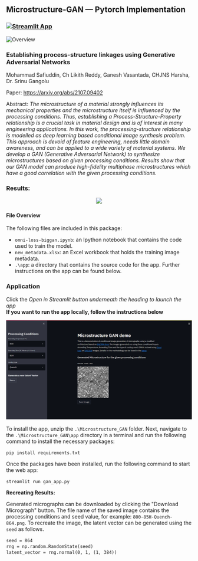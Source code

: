 ## Microstructure-GAN &mdash; Pytorch Implementation 
### [![Streamlit App](https://static.streamlit.io/badges/streamlit_badge_black_white.svg)](https://safi842-microstructure-gan-appgan-app-32c049.streamlit.app/)


![Overview](https://github.com/safi842/Microstructure-GAN/blob/main/docs/Omni%20BigGAN%20-%20Overview.jpg)

### Establishing process-structure linkages using Generative Adversarial Networks<br>
Mohammad Safiuddin, Ch Likith Reddy, Ganesh Vasantada, CHJNS Harsha, Dr. Srinu Gangolu<br>

Paper: https://arxiv.org/abs/2107.09402<br>

[comment]: <> (Tero Karras, Samuli Laine, Miika Aittala, Janne Hellsten, Jaakko Lehtinen, Timo Aila<br>)
[comment]: <> (Paper: http://arxiv.org/abs/1912.04958<br>)

Abstract: *The microstructure of a material strongly influences its mechanical properties
and the microstructure itself is influenced by the processing conditions. Thus,
establishing a Process-Structure-Property relationship is a crucial task in material design and is of interest in many engineering applications. In this work,
the processing-structure relationship is modelled as deep learning based conditional image synthesis problem. This approach is devoid of feature engineering,
needs little domain awareness, and can be applied to a wide variety of material
systems. We develop a GAN (Generative Adversarial Network) to synthesize
microstructures based on given processing conditions. Results show that our GAN model
can produce high-fidelity multiphase microstructures which have a good correlation with the given processing conditions.*

### Results:

<p align="center">
  <img src="https://github.com/safi842/Microstructure-GAN/blob/main/docs/Gen%20vs%20Real.jpg" width="500" />
</p>

#### File Overview

The following files are included in this package:

- `omni-loss-biggan.ipynb`: an Ipython notebook that contains the code used to train the model.
- `new_metadata.xlsx`: an Excel workbook that holds the training image metadata.
- `.\app`: a directory that contains the source code for the app. Further instructions on the app can be found below.

### Application 
Click the *Open in Streamlit button underneath the heading to launch the app* \
**If you want to run the app locally, follow the instructions below** 
<p align="center">
  <img src="https://raw.githubusercontent.com/safi842/Microstructure-GAN/main/docs/GAN%20App%20demo.png" width="1500"/>
</p>

To install the app, unzip the `.\Microstructure_GAN` folder. Next, navigate to the `.\Microstructure_GAN\app` directory in a terminal and run the following command to install the necessary packages:

```
pip install requirements.txt
```

Once the packages have been installed, run the following command to start the web app:

```
streamlit run gan_app.py
```

**Recreating Results:**

Generated micrographs can be downloaded by clicking the "Download Micrograph" button. The file name of the saved image contains the processing conditions and seed value, for example: `800-85H-Quench-864.png`. To recreate the image, the latent vector can be generated using the `seed` as follows.
```
seed = 864
rng = np.random.RandomState(seed)
latent_vector = rng.normal(0, 1, (1, 384))
```
